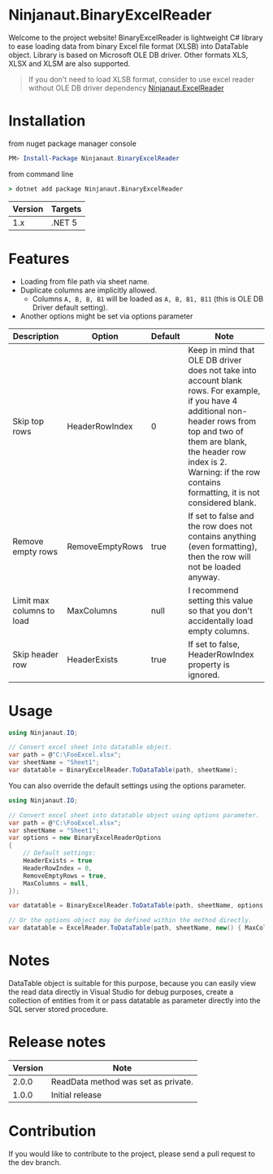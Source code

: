 # Ninjanaut.BinaryExcelReader
Welcome to the project website! BinaryExcelReader is lightweight C# library to ease loading data 
from binary Excel file format (XLSB) into DataTable object. Library is based on Microsoft OLE DB driver.
Other formats XLS, XLSX and XLSM are also supported.

> If you don't need to load XLSB format, consider to use excel reader without OLE DB driver dependency [Ninjanaut.ExcelReader](https://github.com/Ninjanaut/ExcelReader)

# Installation

from nuget package manager console
```powershell
PM> Install-Package Ninjanaut.BinaryExcelReader
```
from command line
```cmd
> dotnet add package Ninjanaut.BinaryExcelReader
```

| Version | Targets |
|- |- |
| 1.x | .NET 5 |

# Features

* Loading from file path via sheet name.
* Duplicate columns are implicitly allowed.
    * Columns `A, B, B, B1` will be loaded as `A, B, B1, B11` (this is OLE DB Driver default setting).
* Another options might be set via options parameter

| Description                           | Option                    | Default   | Note |
| -                                     | -                         | -         | - |
| Skip top rows                         | HeaderRowIndex            | 0         | Keep in mind that OLE DB driver does not take into account blank rows. For example, if you have 4 additional non-header rows from top and two of them are blank, the header row index is 2. Warning: if the row contains formatting, it is not considered blank.
| Remove empty rows                     | RemoveEmptyRows           | true      | If set to false and the row does not contains anything (even formatting), then the row will not be loaded anyway.
| Limit max columns to load             | MaxColumns                | null      | I recommend setting this value so that you don't accidentally load empty columns. |
| Skip header row                       | HeaderExists              | true      | If set to false, HeaderRowIndex property is ignored.

# Usage

```csharp
using Ninjanaut.IO;

// Convert excel sheet into datatable object.
var path = @"C:\FooExcel.xlsx";
var sheetName = "Sheet1";
var datatable = BinaryExcelReader.ToDataTable(path, sheetName);
```

You can also override the default settings using the options parameter.

```csharp
using Ninjanaut.IO;

// Convert excel sheet into datatable object using options parameter.
var path = @"C:\FooExcel.xlsx";
var sheetName = "Sheet1";
var options = new BinaryExcelReaderOptions 
{ 
    // Default settings:
    HeaderExists = true
    HeaderRowIndex = 0,
    RemoveEmptyRows = true,
    MaxColumns = null,
});

var datatable = BinaryExcelReader.ToDataTable(path, sheetName, options);

// Or the options object may be defined within the method directly.
var datatable = ExcelReader.ToDataTable(path, sheetName, new() { MaxColumns = 5 });
```

# Notes

DataTable object is suitable for this purpose, because you can easily view the read data directly in Visual Studio for debug purposes, create a collection of entities from it or pass datatable as parameter directly into the SQL server stored procedure.

# Release notes

| Version | Note |
|- |- |
| 2.0.0 | ReadData method was set as private. |
| 1.0.0 | Initial release |

# Contribution

If you would like to contribute to the project, please send a pull request to the dev branch.